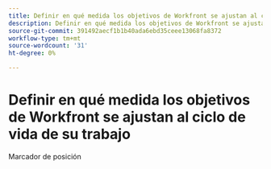 ```yaml
---
title: Definir en qué medida los objetivos de Workfront se ajustan al ciclo de vida de su trabajo
description: Definir en qué medida los objetivos de Workfront se ajustan al ciclo de vida de su trabajo
source-git-commit: 391492aecf1b1b40ada6ebd35ceee13068fa8372
workflow-type: tm+mt
source-wordcount: '31'
ht-degree: 0%

---
```


# Definir en qué medida los objetivos de Workfront se ajustan al ciclo de vida de su trabajo

Marcador de posición
